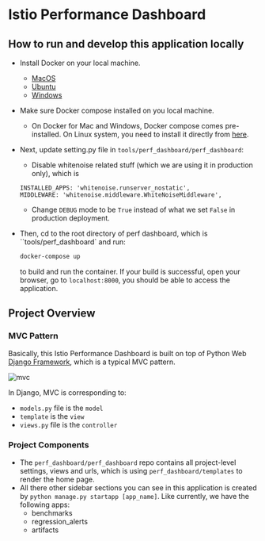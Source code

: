 # Istio Performance Dashboard

## How to run and develop this application locally

- Install Docker on your local machine.
    - [MacOS](https://docs.docker.com/docker-for-mac/install/)
    - [Ubuntu](https://docs.docker.com/install/linux/docker-ce/ubuntu/#os-requirements)
    - [Windows](https://docs.docker.com/docker-for-windows/install/)

- Make sure Docker compose installed on you local machine.
    - On Docker for Mac and Windows, Docker compose comes pre-installed. On Linux system, you need
    to install it directly from [here](https://github.com/docker/compose/releases).

- Next, update setting.py file in `tools/perf_dashboard/perf_dashboard`: 
    - Disable whitenoise related stuff (which we are using it in production only), which is
    
    ```
    INSTALLED_APPS: 'whitenoise.runserver_nostatic',
    MIDDLEWARE: 'whitenoise.middleware.WhiteNoiseMiddleware',   
    ```
      
    - Change `DEBUG` mode to be `True` instead of what we set `False` in production deployment.

- Then, cd to the root directory of perf dashboard, which is ``tools/perf_dashboard` and run:

    ```bash
    docker-compose up
    ```

    to build and run the container. If your build is successful, open your browser, go to `localhost:8000`, you should 
    be able to access the application.

## Project Overview

### MVC Pattern

Basically, this Istio Performance Dashboard is built on top of Python Web [Django Framework](https://www.djangoproject.com/), which is a typical MVC pattern.

![mvc](MVC_pattern.png)

In Django, MVC is corresponding to:
- `models.py` file is the `model`
- `template` is the `view`
- `views.py` file is the `controller`

### Project Components

- The `perf_dashboard/perf_dashboard` repo contains all project-level settings, views and urls, which is using `perf_dashboard/templates` to render the home page.
- All there other sidebar sections you can see in this application is created by `python manage.py startapp [app_name]`. Like currently, we have the following apps:
    - benchmarks
    - regression_alerts
    - artifacts

